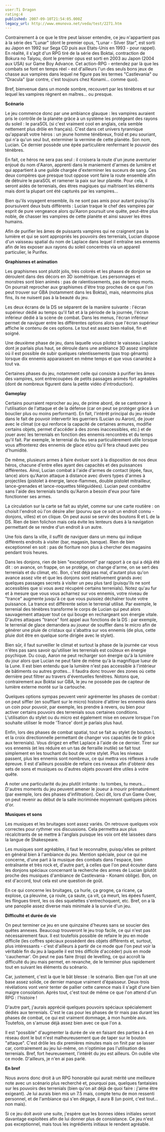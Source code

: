```yaml
---
user:Ti Dragon
rating:4
published: 2007-09-10T21:54:05.000Z
legacy_url: http://www.emunova.net/veda/test/2271.htm
---
```

Contrairement à ce que le titre peut laisser entendre, ce jeu n'appartient pas à la série des "Lunar" (dont le premier opus, "Lunar - Silver Star", est sorti au Japon en 1992 sur Sega CD puis aux Etats-Unis en 1993 - pour rappel). En réalité, il s'agit d'un RPG tiré de la série des Boktai, contraction de Bokura no Taiyou, dont le premier opus est sorti en 2003 au Japon (2004 aux USA) sur Game Boy Advance. Cet action-RPG - entendez par là que les combats se font en temps réel - est d'ailleurs l'un des seuls bons jeux de chasse aux vampires dans lequel ne figure pas les termes "Castlevania" ou "Dracula" (par contre, c'est toujours chez Konami... comme quoi).  

  

Bref, bienvenue dans un monde sombre, recouvert par les ténèbres et sur lequel les vampires règnent en maîtres... ou presque.  

  

  

**Scénario**  

  

Le jeu commence donc par une ambiance glauque : les vampires auraient pris le contrôle de la planète grâce à un système les protégeant des rayons du soleil : le paraSOL (si c'est vraiment cool en anglais, cela semble nettement plus drôle en français). C'est dans cet univers tyrannique qu'apparaît votre héros : un jeune homme ténébreux, froid et peu souriant, qui n'a qu'un seul but, exterminer la vermine de cette planète. Son nom, Lucian. Ce dernier possède une épée particulière renfermant le pouvoir des ténèbres.  

  

En fait, ce héros ne sera pas seul : il croisera la route d'un jeune aventurier enjoué du nom d'Aaron, apprenti dans le maniement d'armes de lumière et qui appartient à une guilde chargée d'exterminer les suceurs de sang. Ces deux compères que presque tout oppose vont faire la route ensemble afin de détruire le paraSOL et ramener la paix sur leur planète. Pour cela, il seront aidés de terrenials, des êtres magiques qui maîtrisent les éléments mais dont la plupart ont été capturés par les vampires...  

  

Bien qu'ils voyagent ensemble, ils ne sont pas amis pour autant puisqu'ils poursuivent deux buts différents : Lucian traque le chef des vampires par esprit de pure vengeance alors qu'Aaron poursuit une quête, peut-être plus noble, de chasser les vampires de cette planète et ainsi sauver les êtres humains.  

  

Afin de purifier les âmes de puissants vampires qui ne craignent pas la lumière et qui se sont appropriés les pouvoirs des terrenials, Lucian dispose d'un vaisseau spatial du nom de Laplace dans lequel il entraîne ses ennemis afin de les exposer aux rayons du soleil concentrés via un appareil particulier, le Purifex.  

  

  

**Graphismes et animation**  

  

Les graphismes sont plutôt jolis, très colorés et les phases de donjon se déroulent dans des décors en 3D isométrique. Les personnages et monstres sont bien animés : pas de ralentissements, pas de temps morts. On pourrait reprocher aux graphismes d'être trop proches de ce que l'on peut trouver sur GBA (notamment dans les Boktai), mais, néanmoins plus fins, ils ne nuisent pas à la beauté du jeu.  

  

Les deux écrans de la DS se séparent de la manière suivante : l'écran supérieur dédié au temps qu'il fait et à la période de la journée, l'écran inférieur dédié à la scène de combat. Dans les menus, l'écran inférieur permet de naviguer entre les différentes options alors que l'écran supérieur affiche le contenu de ces options. Le tout est assez bien réalisé, fin et soigné.  

  

Une deuxième phase de jeu, dans laquelle vous pilotez le vaisseau Laplace dont je parlais plus haut, se déroule dans une ambiance 3D assez simpliste où il est possible de subir quelques ralentissements (pas trop gênants) lorsque dix ennemis apparaissent en même temps et que vous canardez à tout va.  

  

Certaines phases du jeu, notamment celle qui consiste à purifier les âmes des vampires, sont entrecoupées de petits passages animés fort agréables (dont de nombreux figurent dans la petite vidéo d'introduction).  

  

  

**Gameplay**  

  

Certains pourraient reprocher au jeu, de prime abord, de se cantonner à l'utilisation de l'attaque et de la défense (car on peut se protéger grâce à un bouclier plus ou moins performant). En fait, l'intérêt principal du jeu réside dans le fait de pouvoir intervertir les guerriers (Lucian ou Aaron), de jouer avec le climat (ce qui renforce la capacité de certaines armures, modifie certains objets, permet d'accéder à des zones inaccessibles, etc.) et de jouer avec les terrenials en fonction des ennemis rencontrés et du temps qu'il fait. Par exemple, le terrenial du feu sera particulièrement utile lorsque vous affronterez des ennemis de glace et/ou qu'il fera chaud avec peu d'humidité.  

  

De même, plusieurs armes à faire évoluer sont à la disposition de nos deux héros, chacune d'entre elles ayant des capacités et des puissances différentes. Ainsi, Lucian combat à l'aide d'armes de contact (épée, faux, lance) alors qu'Aaron attaque à distance avec divers types d'armes à projectiles (pistolet à énergie, lance-flammes, double pistolet mitrailleur, lance-grenades et lance-roquettes téléguidées). Lucian peut combattre sans l'aide des terrenials tandis qu'Aaron a besoin d'eux pour faire fonctionner ses armes.  

  

La circulation sur la carte se fait au stylet, comme sur une carte routière : on choisit l'endroit où l'on désire aller (pourvu que ce soit un endroit connu - donjons, villes) et on clique. On peut aussi se servir des boutons R et L de la DS. Rien de bien folichon mais cela évite les lenteurs dues à la navigation permettant de se rendre d'un endroit à un autre.  

  

Une fois dans la ville, il suffit de naviguer dans un menu qui indique différents endroits à visiter (bar, magasin, banque). Rien de bien exceptionnel en soit : pas de fioriture non plus à chercher des magasins pendant trois heures.  

  

Dans les donjons, rien de bien "exceptionnel" par rapport à ce qui a déjà été dit : on avance, on frappe, on se protège, on change d'arme, on se sert des terrenials et du climat, etc. Bon, c'est déjà pas mal, d'autant plus qu'on avance assez vite et que les donjons sont relativement grands avec quelques passages secrets à visiter un peu plus tard (puisqu'ils ne sont accessibles que si vous avez récupéré certains terrenials). Notez qu'au fur et à mesure que vous vous acharnez sur vos ennemis, votre niveau de "trance" augmente jusqu'à ce que vous puissiez déchaîner toute votre puissance. La trance est différente selon le terrenial utilisé. Par exemple, le terrenial des ténèbres transforme le corps de Lucian qui peut alors sauvagement attaquer tout ce qui bouge en rechargeant son énergie vitale. D'autres attaques "trance" font appel aux fonctions de la DS : par exemple, le terrenial de glace demandera au joueur de souffler dans le micro afin de générer une pluie de cristaux qui s'abattra sur vos ennemis (de plus, cette pluie doit être en quelque sorte dirigée avec le stylet).   

  

Bien sûr, il faut surveiller le climat et surtout la phase de la journée car vous n'êtes pas sans savoir qu'utiliser les terrenials est coûteux en énergie psychique. Du coup, Aaron ne peut recharger son énergie qu'à la lumière du jour alors que Lucian ne peut faire de même qu'à la magnifique lueur de la Lune. Il est bien entendu que la lumière n'est pas accessible à l'intérieur de bâtiments ou autres grottes... Il faudra donc trouver des zones où cette dernière peut filtrer au travers d'éventuelles fenêtres. Notons que, contrairement aux Boktai sur GBA, le jeu ne possède pas de capteur de lumière externe monté sur la cartouche.  

  

Quelques options sympas peuvent venir agrémenter les phases de combat : on peut siffler (en soufflant sur le micro) histoire d'attirer les ennemis dans un coin pour pouvoir, par exemple, les prendre à revers, ou bien pour activer certains pouvoirs des terrenials sous certaines conditions. L'utilisation du stylet ou du micro est également mise en oeuvre lorsque l'on souhaite utiliser le mode 'Trance' dont je parlais plus haut.  

  

Enfin, lors des phases de combat spatial, tout se fait au stylet (le bouton L et la croix directionnelle permettant de changer vos capacités de tir grâce aux terrenials). Vous dirigez en effet Laplace à l'aide de ce dernier. Tirer sur vos ennemis (et les réduire en un tas de ferraille inutile) se fait tout simplement en les touchant du bout de votre stylet. Plus les niveaux passent, plus les ennemis sont nombreux, ce qui mettra vos réflexes à rude épreuve. Il est d'ailleurs possible de refaire ces niveaux afin d'obtenir des sets de sons et musiques ou d'autres objets pouvant être utiles à votre quête.  

  

A noter une particularité du jeu plutôt irritante : tu tombes, tu meurs... D'autres moments du jeu peuvent amener le joueur à mourir prématurément (par exemple, lors des phases d'infiltration). Ceci dit, lors d'un Game Over, on peut revenir au début de la salle incriminée moyennant quelques pièces d'or.  

  

  

**Musiques et sons**  

  

Les musiques et les bruitages sont assez variés. On retrouve quelques voix correctes pour rythmer vos discussions. Cela permettra aux plus récalcitrants de se mettre à l'anglais puisque les voix ont été laissées dans la langue de Shakespeare.  

  

Les musiques sont agréables, il faut le reconnaître, puisqu'elles se prêtent en général bien à l'ambiance du jeu. Mention spéciale, pour ce qui me concerne, d'une part à la musique des combats dans l'espace, bien entraînante et très rock et, d'autre part, à celles que l'on peut écouter dans les donjons spéciaux concernant la recherche des armes de Lucian (plutôt proche des musiques d'ambiance de Castlevania - Konami oblige). Bon, on est d'accord, tout cela est une question de goût.  

  

En ce qui concerne les bruitages, ça hurle, ça grogne, ça ricane, ça explose, ça pleuvine, ça roule, ça saute, ça vit, ça meurt, les épées fusent, les flingues tirent, les os des squelettes s'entrechoquent, etc. Bref, on a là une panoplie assez diverse mais minimale à la survie d'un jeu.  

  

  

**Difficulté et durée de vie**  

  

On peut terminer ce jeu en une quinzaine d'heures sans se soucier des quêtes annexes. Beaucoup trouveront le jeu trop facile, ce qui n'est pas nécessairement faux. Il est toutefois possible de refaire le jeu en mode difficile (les coffres spéciaux possèdent des objets différents et, surtout, plus intéressants - c'est d'ailleurs à partir de ce mode que l'on peut voir la véritable fin du jeu à laquelle il est très difficile d'accéder) puis en mode 'cauchemar'. On peut ne pas faire (trop) de levelling, ce qui accroît la difficulté du jeu mais permet, en revanche, de le terminer plus rapidement tout en suivant les éléments du scénario.  

  

Car, justement, c'est la que le bât blesse : le scénario. Bien que l'on ait une base assez solide, ce dernier manque vraiment d'épaisseur. Deux-trois révélations vont venir tenter de pallier cette carence mais il s'agit d'une bien maigre consolation. Après tout, c'est tout de même ce que l'on attend d'un RPG : l'histoire !  

  

D'autre part, j'aurais apprécié quelques pouvoirs spéciaux spécialement dédiés aux terrenials. C'est le cas pour les phases de tir mais pas durant les phases de combat, ce qui est vraiment dommage, à mon humble avis. Toutefois, on s'amuse déjà assez bien avec ce que l'on a.  

  

Il est "possible" d'augmenter la durée de vie en faisant des parties à 4 en réseau dont le but n'est malheureusement que de taper sur le bouton "attaque". C'est drôle les dix premières minutes mais on finit par se lasser car, contrairement au jeu lui-même, on n'optimise pas l'utilisation des terrenials. Bref, fort heureusement, l'intérêt du jeu est ailleurs. On oublie vite ce mode. D'ailleurs, je n'en ai pas parlé.  

  

  

**En bref**  

  

Nous avons donc droit à un RPG honorable qui aurait mérité une meilleure note avec un scénario plus recherché et, pourquoi pas, quelques fantaisies sur les pouvoirs des terrenials (bien qu'on ait déjà de quoi faire : j'aime être exigeant). Je lui aurais bien mis un 7.5 mais, compte tenu de mon ressenti personnel, et de l'ambiance qui s'en dégage, il aura 8 (un point, c'est tout... non mais).  

  

Si ce jeu doit avoir une suite, j'espère que les bonnes idées initiales seront davantage exploitées afin de lui donner plus de consistance. Ce jeu n'est pas exceptionnel, mais tous les ingrédients initiaux le rendent agréable.